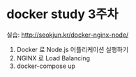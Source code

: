# docker study 3주차

실습: http://seokjun.kr/docker-nginx-node/

1. Docker 로 Node.js 어플리케이션 실행하기
1. NGINX 로 Load Balancing
1. docker-compose up




